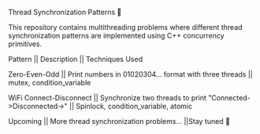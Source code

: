 Thread Synchronization Patterns 🚦

This repository contains multithreading problems where different thread synchronization patterns are implemented using C++ concurrency primitives.

Pattern	|| Description	|| Techniques Used

Zero-Even-Odd	|| Print numbers in 01020304... format with three threads	|| mutex, condition_variable

WiFi Connect-Disconnect	|| Synchronize two threads to print "Connected->Disconnected->"	|| Spinlock, condition_variable, atomic

Upcoming	|| More thread synchronization problems...	||Stay tuned 🚀

